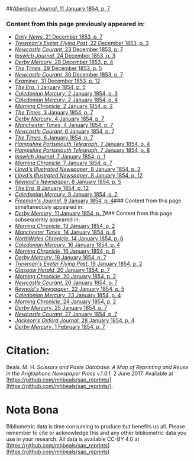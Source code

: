 ##[*Aberdeen Journal*, 11 January 1854, p. 7](https://mhbeals.github.io/sap_html/Aberdeen-Journal/Aberdeen-Journal-11-January-1854-p-7)

### Content from this page previously appeared in:
+ [*Daily News*, 21 December 1853, p. 7](https://mhbeals.github.io/sap_html/Daily-News/Daily-News-21-December-1853-p-7)
+ [*Trewman's Exeter Flying Post*, 22 December 1853, p. 3](https://mhbeals.github.io/sap_html/Trewman's-Exeter-Flying-Post/Trewman's-Exeter-Flying-Post-22-December-1853-p-3)
+ [*Newcastle Courant*, 23 December 1853, p. 7](https://mhbeals.github.io/sap_html/Newcastle-Courant/Newcastle-Courant-23-December-1853-p-7)
+ [*Ipswich Journal*, 24 December 1853, p. 3](https://mhbeals.github.io/sap_html/Ipswich-Journal/Ipswich-Journal-24-December-1853-p-3)
+ [*Derby Mercury*, 28 December 1853, p. 4](https://mhbeals.github.io/sap_html/Derby-Mercury/Derby-Mercury-28-December-1853-p-4)
+ [*The Times*, 29 December 1853, p. 5](https://mhbeals.github.io/sap_html/The-Times/The-Times-29-December-1853-p-5)
+ [*Newcastle Courant*, 30 December 1853, p. 7](https://mhbeals.github.io/sap_html/Newcastle-Courant/Newcastle-Courant-30-December-1853-p-7)
+ [*Examiner*, 31 December 1853, p. 12](https://mhbeals.github.io/sap_html/Examiner/Examiner-31-December-1853-p-12)
+ [*The Era*, 1 January 1854, p. 5](https://mhbeals.github.io/sap_html/The-Era/The-Era-1-January-1854-p-5)
+ [*Caledonian Mercury*, 2 January 1854, p. 3](https://mhbeals.github.io/sap_html/Caledonian-Mercury/Caledonian-Mercury-2-January-1854-p-3)
+ [*Caledonian Mercury*, 2 January 1854, p. 4](https://mhbeals.github.io/sap_html/Caledonian-Mercury/Caledonian-Mercury-2-January-1854-p-4)
+ [*Morning Chronicle*, 2 January 1854, p. 2](https://mhbeals.github.io/sap_html/Morning-Chronicle/Morning-Chronicle-2-January-1854-p-2)
+ [*The Times*, 3 January 1854, p. 7](https://mhbeals.github.io/sap_html/The-Times/The-Times-3-January-1854-p-7)
+ [*Derby Mercury*, 4 January 1854, p. 7](https://mhbeals.github.io/sap_html/Derby-Mercury/Derby-Mercury-4-January-1854-p-7)
+ [*Manchester Times*, 4 January 1854, p. 7](https://mhbeals.github.io/sap_html/Manchester-Times/Manchester-Times-4-January-1854-p-7)
+ [*Newcastle Courant*, 6 January 1854, p. 7](https://mhbeals.github.io/sap_html/Newcastle-Courant/Newcastle-Courant-6-January-1854-p-7)
+ [*The Times*, 6 January 1854, p. 7](https://mhbeals.github.io/sap_html/The-Times/The-Times-6-January-1854-p-7)
+ [*Hampshire Portsmouth Telegraph*, 7 January 1854, p. 4](https://mhbeals.github.io/sap_html/Hampshire-Portsmouth-Telegraph/Hampshire-Portsmouth-Telegraph-7-January-1854-p-4)
+ [*Hampshire Portsmouth Telegraph*, 7 January 1854, p. 8](https://mhbeals.github.io/sap_html/Hampshire-Portsmouth-Telegraph/Hampshire-Portsmouth-Telegraph-7-January-1854-p-8)
+ [*Ipswich Journal*, 7 January 1854, p. 1](https://mhbeals.github.io/sap_html/Ipswich-Journal/Ipswich-Journal-7-January-1854-p-1)
+ [*Morning Chronicle*, 7 January 1854, p. 7](https://mhbeals.github.io/sap_html/Morning-Chronicle/Morning-Chronicle-7-January-1854-p-7)
+ [*Lloyd's Illustrated Newspaper*, 8 January 1854, p. 2](https://mhbeals.github.io/sap_html/Lloyd's-Illustrated-Newspaper/Lloyd's-Illustrated-Newspaper-8-January-1854-p-2)
+ [*Lloyd's Illustrated Newspaper*, 8 January 1854, p. 12](https://mhbeals.github.io/sap_html/Lloyd's-Illustrated-Newspaper/Lloyd's-Illustrated-Newspaper-8-January-1854-p-12)
+ [*Reynold's Newspaper*, 8 January 1854, p. 5](https://mhbeals.github.io/sap_html/Reynold's-Newspaper/Reynold's-Newspaper-8-January-1854-p-5)
+ [*The Era*, 8 January 1854, p. 12](https://mhbeals.github.io/sap_html/The-Era/The-Era-8-January-1854-p-12)
+ [*Caledonian Mercury*, 9 January 1854, p. 2](https://mhbeals.github.io/sap_html/Caledonian-Mercury/Caledonian-Mercury-9-January-1854-p-2)
+ [*Freeman's Journal*, 9 January 1854, p. 4](https://mhbeals.github.io/sap_html/Freeman's-Journal/Freeman's-Journal-9-January-1854-p-4)### Content from this page simeltaneously appeared in:
+ [*Derby Mercury*, 11 January 1854, p. 7](https://mhbeals.github.io/sap_html/Derby-Mercury/Derby-Mercury-11-January-1854-p-7)### Content from this page subsequently appeared in:
+ [*Morning Chronicle*, 13 January 1854, p. 2](https://mhbeals.github.io/sap_html/Morning-Chronicle/Morning-Chronicle-13-January-1854-p-2)
+ [*Manchester Times*, 14 January 1854, p. 6](https://mhbeals.github.io/sap_html/Manchester-Times/Manchester-Times-14-January-1854-p-6)
+ [*NorthWales Chronicle*, 14 January 1854, p. 6](https://mhbeals.github.io/sap_html/NorthWales-Chronicle/NorthWales-Chronicle-14-January-1854-p-6)
+ [*Caledonian Mercury*, 16 January 1854, p. 4](https://mhbeals.github.io/sap_html/Caledonian-Mercury/Caledonian-Mercury-16-January-1854-p-4)
+ [*Morning Chronicle*, 16 January 1854, p. 6](https://mhbeals.github.io/sap_html/Morning-Chronicle/Morning-Chronicle-16-January-1854-p-6)
+ [*Derby Mercury*, 18 January 1854, p. 7](https://mhbeals.github.io/sap_html/Derby-Mercury/Derby-Mercury-18-January-1854-p-7)
+ [*Trewman's Exeter Flying Post*, 19 January 1854, p. 2](https://mhbeals.github.io/sap_html/Trewman's-Exeter-Flying-Post/Trewman's-Exeter-Flying-Post-19-January-1854-p-2)
+ [*Glasgow Herald*, 20 January 1854, p. 7](https://mhbeals.github.io/sap_html/Glasgow-Herald/Glasgow-Herald-20-January-1854-p-7)
+ [*Morning Chronicle*, 20 January 1854, p. 2](https://mhbeals.github.io/sap_html/Morning-Chronicle/Morning-Chronicle-20-January-1854-p-2)
+ [*Newcastle Courant*, 20 January 1854, p. 7](https://mhbeals.github.io/sap_html/Newcastle-Courant/Newcastle-Courant-20-January-1854-p-7)
+ [*Reynold's Newspaper*, 22 January 1854, p. 5](https://mhbeals.github.io/sap_html/Reynold's-Newspaper/Reynold's-Newspaper-22-January-1854-p-5)
+ [*Caledonian Mercury*, 23 January 1854, p. 4](https://mhbeals.github.io/sap_html/Caledonian-Mercury/Caledonian-Mercury-23-January-1854-p-4)
+ [*Morning Chronicle*, 24 January 1854, p. 2](https://mhbeals.github.io/sap_html/Morning-Chronicle/Morning-Chronicle-24-January-1854-p-2)
+ [*Derby Mercury*, 25 January 1854, p. 7](https://mhbeals.github.io/sap_html/Derby-Mercury/Derby-Mercury-25-January-1854-p-7)
+ [*Newcastle Courant*, 27 January 1854, p. 7](https://mhbeals.github.io/sap_html/Newcastle-Courant/Newcastle-Courant-27-January-1854-p-7)
+ [*Jackson's Oxford Journal*, 28 January 1854, p. 4](https://mhbeals.github.io/sap_html/Jackson's-Oxford-Journal/Jackson's-Oxford-Journal-28-January-1854-p-4)
+ [*Derby Mercury*, 1 February 1854, p. 7](https://mhbeals.github.io/sap_html/Derby-Mercury/Derby-Mercury-1-February-1854-p-7)
                    
# Citation: 

Beals. M. H. *Scissors and Paste Database: A Map of Reprinting and Reuse in the Anglophone Newspaper Press v.1.0.1.* 2 June 2017. Available at [https://github.com/mhbeals/sap_reprints/](https://github.com/mhbeals/sap_reprints/). 
                    
# Nota Bona

Bibliometric data is time consuming to produce but benefits us all. Please remember to cite or acknowledge this and any other bibliometric data you use in your research. All data is available CC-BY 4.0 at [https://github.com/mhbeals/sap_reprints](https://github.com/mhbeals/sap_reprints)